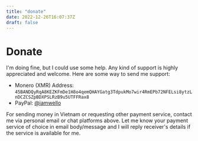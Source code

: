 ```yaml
---
title: "donate"
date: 2022-12-26T16:07:37Z
draft: false
---
```


# Donate

I'm doing fine, but I could use some help. Any kind of support is highly appreciated and welcome. Here are some way to send me support:

* Monero (XMR) Address: `45BANDQyRqA8KEZKFmDe1H8o4qemQHAYGatg3TdpukMo7wir4RmEPb72NFELsi8ytzLnDCZCSZpBDXPSLRzB9u5UTFFRax8`
* PayPal: [@iamwello](https://paypal.me/iamwello)

For sending money in Vietnam or requesting other payment service, contact me via personal email or chat platforms above. Let me know your payment service of choice in email body/message and I will reply receiver's details if the service is available for me.
